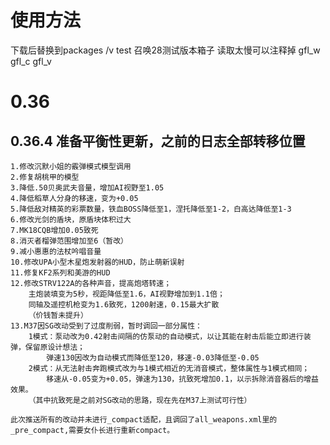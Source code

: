 # 使用方法
下载后替换到packages /v test 召唤28测试版本箱子 读取太慢可以注释掉 gfl_w gfl_c gfl_v

# 0.36

## 0.36.4	准备平衡性更新，之前的日志全部转移位置
	1.修改沉默小姐的霰弹模式模型调用
	2.修复胡桃甲的模型
	3.降低.50贝奥武夫音量，增加AI视野至1.05
	4.降低稻草人分身的移速，变为+0.05
	5.降低敌对精英的彩票数量，铁血BOSS降低至1，涅托降低至1-2，白高达降低至1-3
	6.修改光剑的盾块，原盾块体积过大
	7.MK18CQB增加0.05致死
	8.消灭者榴弹范围增加至6（暂改）
	9.减小惠惠的法杖吟唱音量
	10.修改UPA小型木星炮发射器的HUD，防止萌新误射
	11.修复KF2系列和美游的HUD
	12.修改STRV122A的各种声音，提高炮塔转速；
		主炮装填变为5秒，视距降低至1.6，AI视野增加到1.1倍；
		同轴及遥控机枪变为1.6致死，1200射速，0.15最大扩散
		（价钱暂未提升）
	13.M37因SG改动受到了过度削弱，暂时调回一部分属性：
		1模式：泵动改为0.42射击间隔的仿泵动的自动模式，以让其能在射击后能立即进行装弹，保留原设计想法；
			弹速130因改为自动模式而降低至120，移速-0.03降低至-0.05
		2模式：从无法射击奔跑模式改为与1模式相近的无消音模式，整体属性与1模式相同；
			移速从-0.05变为+0.05，弹速为130，抗致死增加0.1，以示拆除消音器后的增益效果。
		（其中抗致死是之前对SG改动的思路，现在先在M37上测试可行性）

	此次推送所有的改动并未进行_compact适配，且调回了all_weapons.xml里的_pre_compact,需要女仆长进行重新compact。